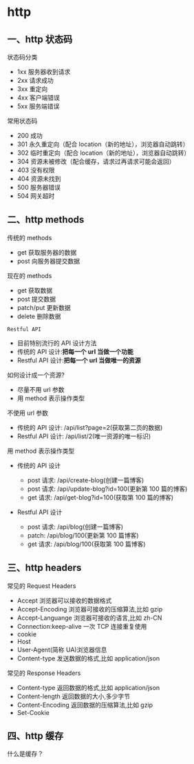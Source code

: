 # http

## 一、http 状态码

状态码分类

- 1xx 服务器收到请求
- 2xx 请求成功
- 3xx 重定向
- 4xx 客户端错误
- 5xx 服务端错误

常用状态码

- 200 成功
- 301 永久重定向（配合 location（新的地址），浏览器自动跳转）
- 302 临时重定向（配合 location（新的地址），浏览器自动跳转）
- 304 资源未被修改（配合缓存，请求过再请求可能会返回）
- 403 没有权限
- 404 资源未找到
- 500 服务器错误
- 504 网关超时

## 二、http methods

传统的 methods

- get 获取服务器的数据
- post 向服务器提交数据

现在的 methods

- get 获取数据
- post 提交数据
- patch/put 更新数据
- delete 删除数据

`Restful API`

- 目前特别流行的 API 设计方法
- 传统的 API 设计:**把每一个 url 当做一个功能**
- Restful API 设计:**把每一个 url 当做唯一的资源**

如何设计成一个资源?

- 尽量不用 url 参数
- 用 method 表示操作类型

不使用 url 参数

- 传统的 API 设计: /api/list?page=2(获取第二页的数据)
- Restful API 设计: /api/list/2(唯一资源的唯一标识)

用 method 表示操作类型

- 传统的 API 设计

  - post 请求: /api/create-blog(创建一篇博客)
  - post 请求: /api/update-blog?id=100(更新第 100 篇的博客)
  - get 请求: /api/get-blog?id=100(获取第 100 篇的博客)

- Restful API 设计
  - post 请求: /api/blog(创建一篇博客)
  - patch: /api/blog/100(更新第 100 篇博客)
  - get 请求: /api/blog/100(获取第 100 篇博客)

## 三、http headers

常见的 Request Headers

- Accept 浏览器可以接收的数据格式
- Accept-Encoding 浏览器可接收的压缩算法,比如 gzip
- Accept-Languange 浏览器可接收的语言,比如 zh-CN
- Connection:keep-alive 一次 TCP 连接重复使用
- cookie
- Host
- User-Agent(简称 UA)浏览器信息
- Content-type 发送数据的格式,比如 application/json

常见的 Response Headers

- Content-type 返回数据的格式,比如 application/json
- Content-length 返回数据的大小,多少字节
- Content-Encoding 返回数据的压缩算法,比如 gzip
- Set-Cookie

## 四、http 缓存

什么是缓存？
